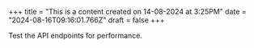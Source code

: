 +++
title = "This is a content created on 14-08-2024 at 3:25PM"
date = "2024-08-16T09:16:01.766Z"
draft = false
+++

  Test the API endpoints for performance.
        